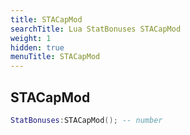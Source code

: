 ```yaml
---
title: STACapMod
searchTitle: Lua StatBonuses STACapMod
weight: 1
hidden: true
menuTitle: STACapMod
---
```

## STACapMod
```lua
StatBonuses:STACapMod(); -- number
```